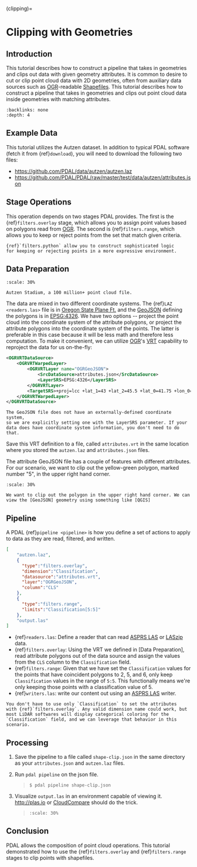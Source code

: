 (clipping)=

# Clipping with Geometries

## Introduction

This tutorial describes how to construct a pipeline that takes in geometries
and clips out data with given geometry attributes.  It is common to desire
to cut or clip point cloud data with 2D geometries, often from
auxiliary data sources such as [OGR]-readable [Shapefiles].  This tutorial
describes how to construct a pipeline that takes in geometries and clips out
point cloud data inside geometries with matching attributes.

```{contents}
:backlinks: none
:depth: 4
```

## Example Data

This tutorial utilizes the Autzen dataset. In addition to typical PDAL
software (fetch it from {ref}`download`), you will need to download the
following two files:

- <https://github.com/PDAL/data/autzen/autzen.laz>
- <https://github.com/PDAL/PDAL/raw/master/test/data/autzen/attributes.json>

## Stage Operations

This operation depends on two stages PDAL provides.
The first is the {ref}`filters.overlay` stage, which allows you to assign
point values based on polygons read from [OGR]. The second is
{ref}`filters.range`, which allows you to keep or reject points from the
set that match given criteria.

```{seealso}
{ref}`filters.python` allow you to construct sophisticated logic
for keeping or rejecting points in a more expressive environment.
```

## Data Preparation

```{figure} autzen-shapes-point-cloud.png
:scale: 30%

Autzen Stadium, a 100 million+ point cloud file.
```

The data are mixed in two different coordinate systems. The {ref}`LAZ
<readers.las>` file is in [Oregon State Plane Ft.] and the [GeoJSON] defining
the polygons is in [EPSG:4326]. We have two options -- project the point cloud
into the coordinate system of the attribute polygons, or project the attribute
polygons into the coordinate system of the points. The latter is preferable in
this case because it will be less math and therefore less computation. To make
it convenient, we can utilize [OGR]'s [VRT] capability to reproject the data
for us on-the-fly:

```xml
<OGRVRTDataSource>
    <OGRVRTWarpedLayer>
        <OGRVRTLayer name="OGRGeoJSON">
            <SrcDataSource>attributes.json</SrcDataSource>
            <LayerSRS>EPSG:4326</LayerSRS>
        </OGRVRTLayer>
        <TargetSRS>+proj=lcc +lat_1=43 +lat_2=45.5 +lat_0=41.75 +lon_0=-120.5 +x_0=399999.9999999999 +y_0=0 +ellps=GRS80 +units=ft +no_defs</TargetSRS>
    </OGRVRTWarpedLayer>
</OGRVRTDataSource>
```

```{note}
The GeoJSON file does not have an externally-defined coordinate system,
so we are explicitly setting one with the LayerSRS parameter. If your
data does have coordinate system information, you don't need to do that.
```

Save this VRT definition to a file, called `attributes.vrt` in the same
location where you
stored the `autzen.laz` and `attributes.json` files.

The attribute GeoJSON file has a couple of features with different attributes.
For our scenario, we want to clip out the yellow-green polygon, marked
number "5",
in the upper right hand corner.

```{figure} autzen-shapes-to-clip.png
:scale: 30%

We want to clip out the polygon in the upper right hand corner. We can
view the [GeoJSON] geometry using something like [QGIS]
```

## Pipeline

A PDAL {ref}`pipeline <pipeline>` is how you define a set of actions to
apply to data as they are read, filtered, and written.

```json
[
    "autzen.laz",
    {
      "type":"filters.overlay",
      "dimension":"Classification",
      "datasource":"attributes.vrt",
      "layer":"OGRGeoJSON",
      "column":"CLS"
    },
    {
      "type":"filters.range",
      "limits":"Classification[5:5]"
    },
    "output.las"
]
```

- {ref}`readers.las`: Define a reader that can read [ASPRS LAS] or [LASzip]
  data.
- {ref}`filters.overlay`: Using the VRT we defined in [Data Preparation],
  read attribute polygons out of the data source and assign the values from the
  `CLS` column to the `Classification` field.
- {ref}`filters.range`: Given that we have set the `Classification` values
  for the points that have coincident polygons to 2, 5, and 6, only keep
  `Classification` values in the range of `5:5`. This functionally means
  we're only keeping those points with a classification value of 5.
- {ref}`writers.las`: write our content out using an [ASPRS LAS] writer.

```{note}
You don't have to use only `Classification` to set the attributes
with {ref}`filters.overlay`. Any valid dimension name could work, but
most LiDAR softwares will display categorical coloring for the
`Classification` field, and we can leverage that behavior in this
scenario.
```

## Processing

1. Save the pipeline to a file called `shape-clip.json` in the same directory
   as your `attributes.json` and `autzen.laz` files.

2. Run `pdal pipeline` on the json file.

   > ```
   > $ pdal pipeline shape-clip.json
   > ```

3. Visualize `output.las` in an environment capable of viewing it.
   <http://plas.io> or [CloudCompare] should do the trick.

   > ```{image} autzen-shapes-clipped.png
   > :scale: 30%
   > ```

## Conclusion

PDAL allows the composition of point cloud operations. This tutorial demonstrated
how to use the {ref}`filters.overlay` and {ref}`filters.range` stages to clip
points with shapefiles.

[asprs las]: http://www.asprs.org/Committee-General/LASer-LAS-File-Format-Exchange-Activities.html
[cloudcompare]: http://www.danielgm.net/cc/
[epsg:4326]: http://epsg.io/4326
[geojson]: http://geojson.org
[laszip]: http://laszip.org
[ogr]: http://www.gdal.org
[oregon state plane ft.]: http://www.oregon.gov/DAS/CIO/GEO/pages/coordination/projections/projections.aspx
[python]: http://www.python.org
[qgis]: http://qgis.org
[shapefiles]: https://en.wikipedia.org/wiki/Shapefile
[vrt]: http://www.gdal.org/drv_vrt.html
